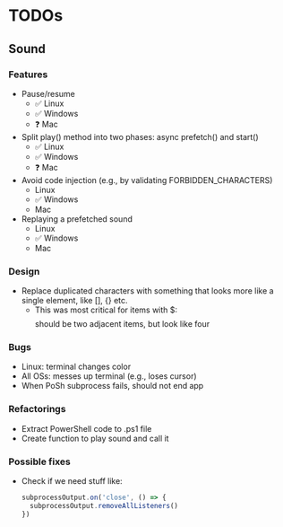 # TODOs

## Sound

### Features
- Pause/resume
  - ✅ Linux
  - ✅ Windows
  - ❓ Mac
- Split play() method into two phases: async prefetch() and start()
  - ✅ Linux
  - ✅ Windows
  - ❓ Mac
- Avoid code injection (e.g., by validating FORBIDDEN_CHARACTERS)
  - Linux
  - ✅ Windows
  - Mac
- Replaying a prefetched sound
  - Linux
  - ✅ Windows
  - Mac

### Design
- Replace duplicated characters with something that looks more like a single
  element, like [], {} etc.
  - This was most critical for items with $: $$$$ should be two adjacent items,
    but look like four

### Bugs
- Linux: terminal changes color
- All OSs: messes up terminal (e.g., loses cursor)
- When PoSh subprocess fails, should not end app

### Refactorings
- Extract PowerShell code to .ps1 file
- Create function to play sound and call it

### Possible fixes
- Check if we need stuff like:
  ```javascript
  subprocessOutput.on('close', () => {
    subprocessOutput.removeAllListeners()
  })
  ```
